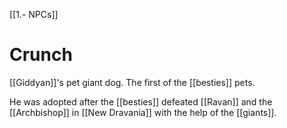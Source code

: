 [[1.- NPCs]]
# Crunch
[[Giddyan]]'s pet giant dog. The first of the [[besties]] pets.

He was adopted after the [[besties]] defeated [[Ravan]] and the [[Archbishop]] in [[New Dravania]] with the help of the [[giants]].